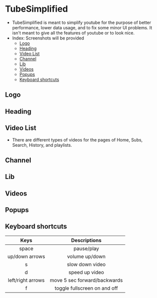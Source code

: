 # TubeSimplified

- TubeSimplified is meant to simplify youtube for the purpose of better performance, lower data usage, and to fix some minor UI problems. It isn't meant to give all the features of youtube or to look nice.
- Index: Screenshots will be provided
	- [Logo](#logo)
	- [Heading](#heading)
	- [Video List](#video-list)
	- [Channel](#channel)
	- [Lib](#lib)
	- [Videos](#videos)
	- [Popups](#popups)
	- [Keyboard shortcuts](#keyboard-shortcuts)

## Logo

## Heading

## Video List
- There are different types of videos for the pages of Home, Subs, Search, History, and playlists.

## Channel

## Lib

## Videos

## Popups

## Keyboard shortcuts
| Keys				| Descriptions 					|
|:-:				|:-:							|
|space				|pause/play						|
|up/down arrows		|volume up/down					|
|s					|slow down video				|
|d					|speed up video					|
|left/right arrows	|move 5 sec forward/backwards	|
|f					|toggle fullscreen on and off	|